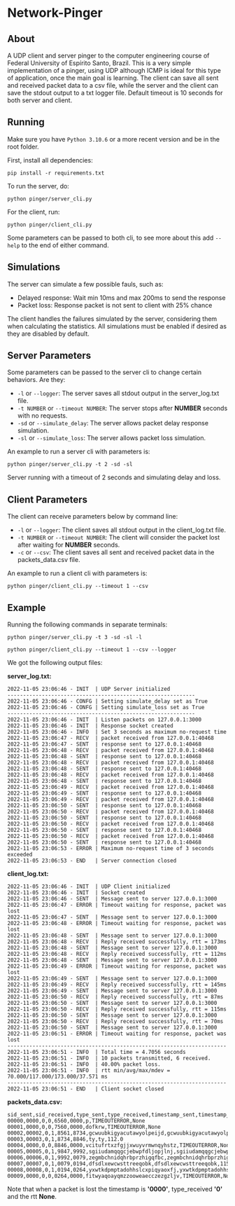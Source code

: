 # Network-Pinger

## About

A UDP client and server pinger to the computer engineering course of Federal University of Espírito Santo, Brazil.
This is a very simple implementation of a pinger, using UDP although ICMP is ideal for this type of application, once the main goal is learning.
The client can save all sent and received packet data to a csv file, while the server and the client can save the stdout output to a txt logger file. Default timeout is 10 seconds for both server and client.

## Running

Make sure you have ```Python 3.10.6``` or a more recent version and be in the root folder.

First, install all dependencies:

```pip install -r requirements.txt```

To run the server, do:

```python pinger/server_cli.py```

For the client, run:

```python pinger/client_cli.py```

Some parameters can be passed to  both cli, to see more about this add ```--help``` to the end of either command.


## Simulations

The server can simulate a few possible fauls, such as:
- Delayed response: Wait min 10ms and max 200ms to send the response
- Packet loss: Response packet is not sent to client with 25% chance

The client handles the failures simulated by the server, considering them when calculating the statistics. All simulations must be enabled if desired as they are disabled by default.

## Server Parameters

Some parameters can be passed to the server cli to change certain behaviors. Are they:
- ```-l``` or ```--logger```: The server saves all stdout output in the server_log.txt file.
- ```-t NUMBER``` or ```--timeout NUMBER```: The server stops after **NUMBER** seconds with no requests.
- ```-sd``` or ```--simulate_delay```: The server allows packet delay response simulation.
- ```-sl``` or ```--simulate_loss```: The server allows packet loss simulation.


An example to run a server cli with parameters is:

```python pinger/server_cli.py -t 2 -sd -sl```

Server running with a timeout of 2 seconds and simulating delay and loss.


## Client Parameters

The client can receive parameters below by command line:
- ```-l``` or ```--logger```: The client saves all stdout output in the client_log.txt file.
- ```-t NUMBER``` or ```--timeout NUMBER```: The client will consider the packet lost after waiting for **NUMBER** seconds.
- ```-c``` or ```--csv```: The client saves all sent and received packet data in the packets_data.csv file.

An example to run a client cli with parameters is:

```python pinger/client_cli.py --timeout 1 --csv```

## Example

Running the following commands in separate terminals:

```python pinger/server_cli.py -t 3 -sd -sl -l```

```python pinger/client_cli.py --timeout 1 --csv --logger```

We got the following output files:

**server_log.txt:**
```
2022-11-05 23:06:46 - INIT  | UDP Server initialized
------------------------------------------------------------
2022-11-05 23:06:46 - CONFG | Setting simulate_delay set as True
2022-11-05 23:06:46 - CONFG | Setting simulate_loss set as True
------------------------------------------------------------
2022-11-05 23:06:46 - INIT  | Listen packets on 127.0.0.1:3000
2022-11-05 23:06:46 - INIT  | Response socket created
2022-11-05 23:06:46 - INFO  | Set 3 seconds as maximum no-request time
2022-11-05 23:06:47 - RECV  | packet received from 127.0.0.1:40468
2022-11-05 23:06:47 - SENT  | response sent to 127.0.0.1:40468
2022-11-05 23:06:48 - RECV  | packet received from 127.0.0.1:40468
2022-11-05 23:06:48 - SENT  | response sent to 127.0.0.1:40468
2022-11-05 23:06:48 - RECV  | packet received from 127.0.0.1:40468
2022-11-05 23:06:48 - SENT  | response sent to 127.0.0.1:40468
2022-11-05 23:06:48 - RECV  | packet received from 127.0.0.1:40468
2022-11-05 23:06:48 - SENT  | response sent to 127.0.0.1:40468
2022-11-05 23:06:49 - RECV  | packet received from 127.0.0.1:40468
2022-11-05 23:06:49 - SENT  | response sent to 127.0.0.1:40468
2022-11-05 23:06:49 - RECV  | packet received from 127.0.0.1:40468
2022-11-05 23:06:50 - SENT  | response sent to 127.0.0.1:40468
2022-11-05 23:06:50 - RECV  | packet received from 127.0.0.1:40468
2022-11-05 23:06:50 - SENT  | response sent to 127.0.0.1:40468
2022-11-05 23:06:50 - RECV  | packet received from 127.0.0.1:40468
2022-11-05 23:06:50 - SENT  | response sent to 127.0.0.1:40468
2022-11-05 23:06:50 - RECV  | packet received from 127.0.0.1:40468
2022-11-05 23:06:50 - SENT  | response sent to 127.0.0.1:40468
2022-11-05 23:06:53 - ERROR | Maximum no-request time of 3 seconds exceeded
2022-11-05 23:06:53 - END   | Server connection closed
```

**client_log.txt:**
```
2022-11-05 23:06:46 - INIT  | UDP Client initialized
2022-11-05 23:06:46 - INIT  | Socket created
2022-11-05 23:06:46 - SENT  | Message sent to server 127.0.0.1:3000
2022-11-05 23:06:47 - ERROR | Timeout waiting for response, packet was lost
2022-11-05 23:06:47 - SENT  | Message sent to server 127.0.0.1:3000
2022-11-05 23:06:48 - ERROR | Timeout waiting for response, packet was lost
2022-11-05 23:06:48 - SENT  | Message sent to server 127.0.0.1:3000
2022-11-05 23:06:48 - RECV  | Reply received successfully, rtt = 173ms
2022-11-05 23:06:48 - SENT  | Message sent to server 127.0.0.1:3000
2022-11-05 23:06:48 - RECV  | Reply received successfully, rtt = 112ms
2022-11-05 23:06:48 - SENT  | Message sent to server 127.0.0.1:3000
2022-11-05 23:06:49 - ERROR | Timeout waiting for response, packet was lost
2022-11-05 23:06:49 - SENT  | Message sent to server 127.0.0.1:3000
2022-11-05 23:06:49 - RECV  | Reply received successfully, rtt = 145ms
2022-11-05 23:06:49 - SENT  | Message sent to server 127.0.0.1:3000
2022-11-05 23:06:50 - RECV  | Reply received successfully, rtt = 87ms
2022-11-05 23:06:50 - SENT  | Message sent to server 127.0.0.1:3000
2022-11-05 23:06:50 - RECV  | Reply received successfully, rtt = 115ms
2022-11-05 23:06:50 - SENT  | Message sent to server 127.0.0.1:3000
2022-11-05 23:06:50 - RECV  | Reply received successfully, rtt = 70ms
2022-11-05 23:06:50 - SENT  | Message sent to server 127.0.0.1:3000
2022-11-05 23:06:51 - ERROR | Timeout waiting for response, packet was lost
----------------------------------------------------------------------
2022-11-05 23:06:51 - INFO  | Total time = 4.7056 seconds
2022-11-05 23:06:51 - INFO  | 10 packets transmitted, 6 received.
2022-11-05 23:06:51 - INFO  | 40.00% packet loss.
2022-11-05 23:06:51 - INFO  | rtt min/avg/max/mdev = 70.000/117.000/173.000/37.571 ms
----------------------------------------------------------------------
2022-11-05 23:06:51 - END   | Client socket closed
```

**packets_data.csv:**
```
sid_sent,sid_received,type_sent,type_received,timestamp_sent,timestamp_received,message_sent,message_received,rtt
00000,0000,0,0,6560,0000,p,TIMEOUTERROR,None
00001,0000,0,0,7560,0000,dofkrw,TIMEOUTERROR,None
00002,00002,0,1,8561,8734,gcwuubkigyacutawyolpeijd,gcwuubkigyacutawyolpeijd,173.0
00003,00003,0,1,8734,8846,ty,ty,112.0
00004,0000,0,0,8846,0000,vcitufrtxzfgjjxwuyvrmwnqyhstz,TIMEOUTERROR,None
00005,00005,0,1,9847,9992,sgiiudamqqgcjebwpfdljopjlnj,sgiiudamqqgcjebwpfdljopjlnj,145.0
00006,00006,0,1,9992,0079,zegmbchnidqhrbprzhigqfbc,zegmbchnidqhrbprzhigqfbc,87.0
00007,00007,0,1,0079,0194,dfsdlxewcwsttreeqobk,dfsdlxewcwsttreeqobk,115.0
00008,00008,0,1,0194,0264,yxwtkdpmptadohhslcxpiqyaoxfj,yxwtkdpmptadohhslcxpiqyaoxfj,70.0
00009,0000,0,0,0264,0000,fitwyaqoayqmzzooweaecczezgzljv,TIMEOUTERROR,None
```

Note that when a packet is lost the timestamp is **'0000'**, type_received **'0'** and the rtt **None**.
